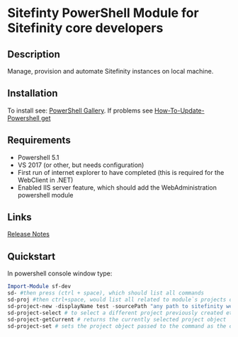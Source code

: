 # Sitefinty PowerShell Module for Sitefinity core developers

## Description

Manage, provision and automate Sitefinity instances on local machine.

## Installation

To install see: [PowerShell Gallery](https://www.powershellgallery.com/packages/sf-dev/). If problems see [How-To-Update-Powershell get](https://docs.microsoft.com/en-us/powershell/gallery/installing-psget)

## Requirements

- Powershell 5.1
- VS 2017 (or other, but needs configuration)
- First run of internet explorer to have completed (this is required for the WebClient in .NET)
- Enabled IIS server feature, which should add the WebAdministration powershell module

## Links

[Release Notes](./sf-dev/sf-dev.psd1)

## Quickstart
In powershell console window type:
``` PowerShell
Import-Module sf-dev
sd- #then press (ctrl + space), which should list all commands
sd-proj #then ctrl+space, would list all related to module`s projects commands etc.
sd-project-new -displayName test -sourcePath "any path to sitefinity web app zip or tfs branch" # this creates a new project, in case of tfs branch a separate workspace. It is automatically selected for the current session. All commands that are executed in the powershell session are modifying the currently selected project - it should be displayed on the prompt and on the console status bar.
sd-project-select # to select a different project previously created etc.
sd-project-getCurrent # returns the currently selected project object
sd-project-set # sets the project object passed to the command as the current 
```
